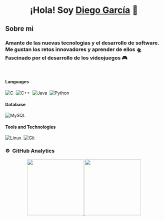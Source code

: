 
<!--
**DiegoGToro/DiegoGToro** is a ✨ _special_ ✨ repository because its `README.md` (this file) appears on your GitHub profile.

Here are some ideas to get you started:

- 🔭 I’m currently working on ...
- 🌱 I’m currently learning ...
- 👯 I’m looking to collaborate on ...
- 🤔 I’m looking for help with ...
- 💬 Ask me about ...
- 📫 How to reach me: ...
- 😄 Pronouns: ...
- ⚡ Fun fact: ...


<h2>| 👨🏽‍💻 Estudiante de Ingeniería Informática | 
  😜 PCJIC | ⚛️ Desarrollador Backend en Formación |
  👽 Video Juegos | </h2>


<img src="">
-->

<div align="center">
<h1 align="center">¡Hola! Soy <a href="">Diego García</a> 🤖</h1>
</div>


## Sobre mi


<h3>Amante de las nuevas tecnologias y el desarrollo de software. Me gustan los retos innovadores y aprender de ellos 🛸 Fascinado por el desarrollo de los videojuegos 🎮</h3>
<br>

#### Languages

![C](https://img.shields.io/badge/-C-05122A?style=flat&logo=C%2B%2B&logoColor=00599C)&nbsp;
![C++](https://img.shields.io/badge/-C++-05122A?style=flat&logo=C%2B%2B&logoColor=00599C)&nbsp;
![Java](https://img.shields.io/badge/Java-%23150458.svg?style=flat&logo=java&logoColor=orange)&nbsp;
![Python](https://img.shields.io/badge/-Python-05122A?style=flat&logo=python)&nbsp;


#### Database

![MySQL](https://img.shields.io/badge/MySQL-00000F?style=flat&logo=mysql&logoColor=white)&nbsp;


#### Tools and Technologies

![Linux](https://img.shields.io/badge/Linux-05122A?style=flat&logo=linux&logoColor=white)&nbsp;
![Git](https://img.shields.io/badge/-Git-05122A?style=flat&logo=git)&nbsp;



### ⚙️ &nbsp;GitHub Analytics

<p align="center">
<a href="https://github.com/DiegoGToro">
  <img height="180em" src="https://github-readme-stats-eight-theta.vercel.app/api?username=DiegoGToro&show_icons=true&theme=algolia&include_all_commits=true&count_private=true"/>
  <img height="180em" src="https://github-readme-stats-eight-theta.vercel.app/api/top-langs/?username=DiegoGToro&layout=compact&langs_count=8&theme=algolia"/>
</a>
</p>
